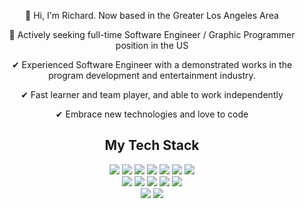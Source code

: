 <div align="center">
  <p>👋 Hi, I'm Richard. Now based in the Greater Los Angeles Area</p>
  <p>🤔 Actively seeking full-time Software Engineer / Graphic Programmer position in the US</p>
  <p>✔ Experienced Software Engineer with a demonstrated works in the program development and entertainment industry.</p>
  <p>✔ Fast learner and team player, and able to work independently</p>
  <p>✔ Embrace new technologies and love to code</p>
</div>

<div align="center">
  <h2>My Tech Stack</h2>
</div>

<div align="center">
  <img src="https://img.shields.io/badge/C++-00599C?&style=flat-square&logo=c%2B%2B&logoColor=white" />
  <img src="https://img.shields.io/badge/c%23%20-%23239120.svg?&style=flat-square&logo=c-sharp&logoColor=white" />
  <img src="https://img.shields.io/badge/-Java-007396?style=flat-square&logo=java" />
  <img src="https://img.shields.io/badge/-JavaScript-F7DF1E?style=flat-square&logo=javascript&logoColor=222222" />
  <img src="https://img.shields.io/badge/-Python-1E415D?style=flat-square&logo=python" />
  <img src="https://img.shields.io/badge/-TypeScript-007ACC?style=flat-square&logo=typescript" />
  <img src="https://img.shields.io/badge/-Swift-FA7343?style=flat-square&logo=swift&logoColor=white" />
</div>

<div align="center">
  <img src="https://img.shields.io/badge/-Node.js-339933?&style=flat-square&logo=node.js&logoColor=white"/>
  <img src="https://img.shields.io/badge/-MySQL-4479A1?style=flat-square&logo=mysql&logoColor=white" />
  <img src="https://img.shields.io/badge/angular%20-%23DD0031.svg?&style=flat-square&logo=angular&logoColor=white" />
  <img src="https://img.shields.io/badge/bootstrap%20-%23563D7C.svg?&style=flat-square&logo=bootstrap&logoColor=white" />
  <img src="https://img.shields.io/badge/-React-61DAF8?style=flat-square&logo=react&logoColor=222222" />
</div>

<div align="center">
  <img src="https://img.shields.io/badge/-OpenGL-red" />
  <img src=" https://img.shields.io/badge/-OpenCV-lightgrey" />
</div>

<!--
**chien1219/chien1219** is a ✨ _special_ ✨ repository because its `README.md` (this file) appears on your GitHub profile.
